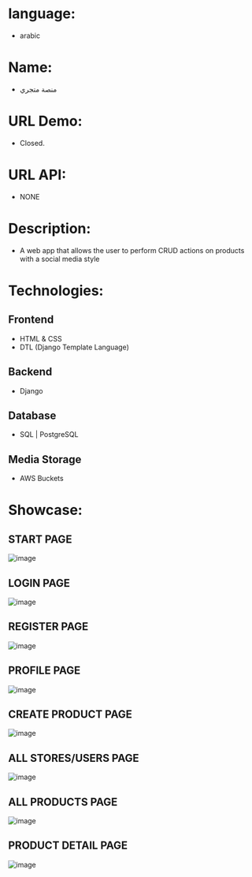 # language:
- arabic

# Name:
- منصة متجري
 
# URL Demo:
- Closed.

 # URL API:
- NONE

# Description:
- A web app that allows the user to perform CRUD actions on products with a social media style

# Technologies:
## Frontend
- HTML & CSS
- DTL (Django Template Language)
## Backend
- Django
## Database
- SQL | PostgreSQL
## Media Storage
- AWS Buckets

# Showcase:
## START PAGE
![image](https://user-images.githubusercontent.com/76432762/179211151-abe37dcb-7163-42de-8171-f1ea4cd2ab98.png)
## LOGIN PAGE
![image](https://user-images.githubusercontent.com/76432762/179211219-5be968af-67ff-4cb6-bc63-303b9d992bf3.png)
## REGISTER PAGE
![image](https://user-images.githubusercontent.com/76432762/179211228-157a85f2-3d71-46aa-8b5f-d317c3c63b5c.png)
## PROFILE PAGE
![image](https://user-images.githubusercontent.com/76432762/179211287-0f3ee9e2-d0cb-42de-a0fa-d02cedc2f204.png)
## CREATE PRODUCT PAGE
![image](https://user-images.githubusercontent.com/76432762/179211322-b99b3cf4-e056-4d36-996b-5f4ec0b25b6b.png)
## ALL STORES/USERS PAGE
![image](https://user-images.githubusercontent.com/76432762/179211357-7cab86a4-3760-464d-b8e5-68a22623d125.png)
## ALL PRODUCTS PAGE
![image](https://user-images.githubusercontent.com/76432762/179211389-577df951-1fad-405c-9ebd-4468a7915305.png)
## PRODUCT DETAIL PAGE
![image](https://user-images.githubusercontent.com/76432762/179211455-384ff1fc-1acf-44cc-9bc3-8ccfca0de350.png)


